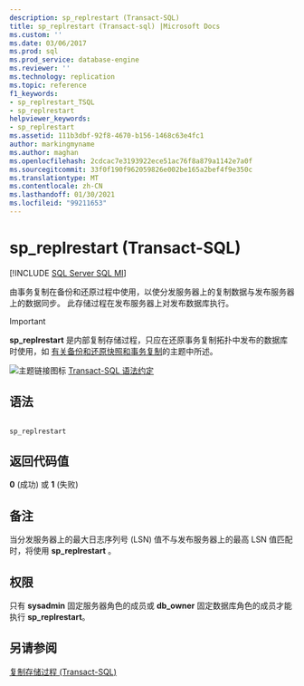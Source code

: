 ```yaml
---
description: sp_replrestart (Transact-SQL)
title: sp_replrestart (Transact-sql) |Microsoft Docs
ms.custom: ''
ms.date: 03/06/2017
ms.prod: sql
ms.prod_service: database-engine
ms.reviewer: ''
ms.technology: replication
ms.topic: reference
f1_keywords:
- sp_replrestart_TSQL
- sp_replrestart
helpviewer_keywords:
- sp_replrestart
ms.assetid: 111b3dbf-92f8-4670-b156-1468c63e4fc1
author: markingmyname
ms.author: maghan
ms.openlocfilehash: 2cdcac7e3193922ece51ac76f8a879a1142e7a0f
ms.sourcegitcommit: 33f0f190f962059826e002be165a2bef4f9e350c
ms.translationtype: MT
ms.contentlocale: zh-CN
ms.lasthandoff: 01/30/2021
ms.locfileid: "99211653"
---
```

# <a name="sp_replrestart-transact-sql"></a>sp_replrestart (Transact-SQL)
[!INCLUDE [SQL Server SQL MI](../../includes/applies-to-version/sql-asdbmi.md)]

  由事务复制在备份和还原过程中使用，以使分发服务器上的复制数据与发布服务器上的数据同步。 此存储过程在发布服务器上对发布数据库执行。  
  
> [!IMPORTANT]  
>  **sp_replrestart** 是内部复制存储过程，只应在还原事务复制拓扑中发布的数据库时使用，如 [有关备份和还原快照和事务复制](../../relational-databases/replication/administration/strategies-for-backing-up-and-restoring-snapshot-and-transactional-replication.md)的主题中所述。  
  
 ![主题链接图标](../../database-engine/configure-windows/media/topic-link.gif "“主题链接”图标") [Transact-SQL 语法约定](../../t-sql/language-elements/transact-sql-syntax-conventions-transact-sql.md)  
  
## <a name="syntax"></a>语法  
  
```  
  
sp_replrestart  
```  
  
## <a name="return-code-values"></a>返回代码值  
 **0** (成功) 或 **1** (失败)   
  
## <a name="remarks"></a>备注  
 当分发服务器上的最大日志序列号 (LSN) 值不与发布服务器上的最高 LSN 值匹配时，将使用 **sp_replrestart** 。  
  
## <a name="permissions"></a>权限  
 只有 **sysadmin** 固定服务器角色的成员或 **db_owner** 固定数据库角色的成员才能执行 **sp_replrestart**。  
  
## <a name="see-also"></a>另请参阅  
 [复制存储过程 (Transact-SQL)](../../relational-databases/system-stored-procedures/replication-stored-procedures-transact-sql.md)  
  
  
